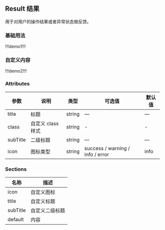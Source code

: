 ## Result 结果

用于对用户的操作结果或者异常状态做反馈。

### 基础用法

!!!demo1!!!

### 自定义内容

!!!demo2!!!

### Attributes

| 参数     | 说明              | 类型   | 可选值                           | 默认值 |
| -------- | ----------------- | ------ | -------------------------------- | ------ |
| title    | 标题              | string | —                                | —      |
| class    | 自定义 class 样式 | string | -                                | -      |
| subTitle | 二级标题          | string | —                                | —      |
| icon     | 图标类型          | string | success / warning / info / error | info   |

### Sections

| 名称     | 描述           |
| -------- | -------------- |
| icon     | 自定义图标     |
| title    | 自定义标题     |
| subTitle | 自定义二级标题 |
| default  | 内容           |
